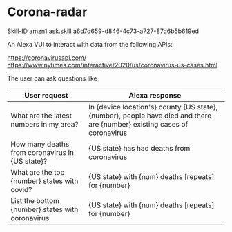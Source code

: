 # Corona-radar
Skill-ID amzn1.ask.skill.a6d7d659-d846-4c73-a727-87d6b5b619ed

An Alexa VUI to interact with data from the following APIs:

https://coronavirusapi.com/ <br/>
https://www.nytimes.com/interactive/2020/us/coronavirus-us-cases.html

The user can ask questions like

| User request  | Alexa response | 
| --------  | ------------------- | 
| What are the latest numbers in my area? | In {device location's} county {US state}, {number}, people have died and there are {number} existing cases of coronavirus      | 
| How many deaths from coronavirus in {US state}?      | {US state} has had deaths from coronavirus |
| What are the top {number} states with covid? | {US state} with {num} deaths [repeats] for {number}      | 
| List the bottom {number} states with coronavirus      | {US state} with {num} deaths [repeats] for {number}|


